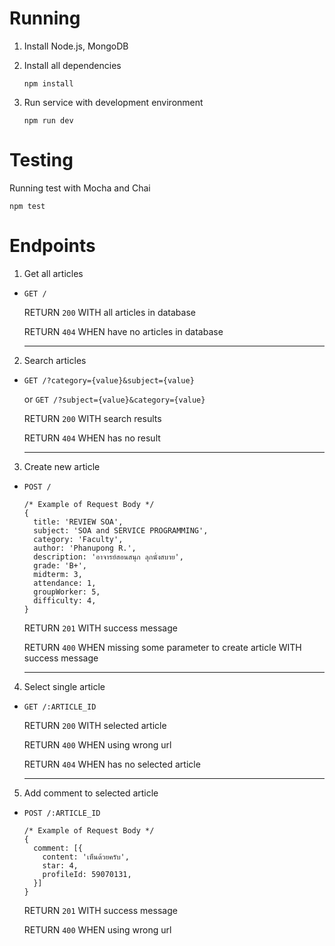 # Running
  1. Install Node.js, MongoDB
  2. Install all dependencies
  
      ``` npm install ```
  
  3. Run service with development environment
  
      ``` npm run dev ```
  
# Testing
  Running test with Mocha and Chai
  
   ``` npm test ```
  
# Endpoints
  1. Get all articles
  
  * ``` GET / ```
    
    RETURN ``` 200 ``` WITH all articles in database 
    
    RETURN ``` 404 ``` WHEN have no articles in database
    
    ---
    
  2. Search articles
  * ``` GET /?category={value}&subject={value} ```
    
    or ``` GET /?subject={value}&category={value} ```
    
    RETURN ``` 200 ``` WITH search results
    
    RETURN ``` 404 ``` WHEN has no result
    
    ---
   
  3. Create new article
  * ``` POST / ```
    ```
    /* Example of Request Body */
    {
      title: 'REVIEW SOA',
      subject: 'SOA and SERVICE PROGRAMMING',
      category: 'Faculty',
      author: 'Phanupong R.',
      description: 'อาจารย์สอนสนุก ลุกนั่งสบาย',
      grade: 'B+',
      midterm: 3,
      attendance: 1,
      groupWorker: 5,
      difficulty: 4,
    }
    ```
  
    RETURN ``` 201 ``` WITH success message
    
    RETURN ``` 400 ``` WHEN missing some parameter to create article WITH success message
    
    ---
    
  4. Select single article
  * ``` GET /:ARTICLE_ID ```
  
    RETURN ``` 200 ``` WITH selected article
    
    RETURN ``` 400 ``` WHEN using wrong url
    
    RETURN ``` 404 ``` WHEN has no selected article
    
    ---
    
  5. Add comment to selected article
  * ``` POST /:ARTICLE_ID ```
  
    ```
    /* Example of Request Body */
    {
      comment: [{
        content: 'เห็นด้วยครับ',
        star: 4,
        profileId: 59070131,
      }]
    }
    ```
  
    RETURN ``` 201 ``` WITH success message
    
    RETURN ``` 400 ``` WHEN using wrong url